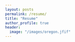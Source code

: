 ```yaml
---
layout: posts
permalink: /resume/
title: "Resume"
author_profile: true
header:
  image: "/images/oregon.jfif"
---
```

